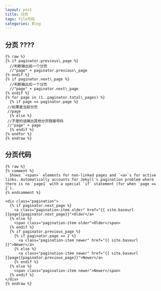 ```yaml
---
layout: post
title: 分页
tags: File代码
categories: Blog
---
```


## 分页  ????
	{% raw %}
	{% if paginator.previous\_page %}
	  //判断输出前一个分页
	  //"page" + paginator.previous\_page
	{% endif %}
	{% if paginator.next\_page %}
	  //判断输出后一个分页
	  //"page" + paginator.next\_page
	{% endif %}
	{% for page in (1..paginator.total\_pages) %}
	  {% if page == paginator.page %}
	 //如果是当前分页
	 //page
	  {% else %}
	 //不是的话输出其他分页链接号码
	 //"page" + page
	  {% endif %}
	{% endfor %}
	{% endraw %}








## 分页代码
~~~
{% raw %}
{% comment %}
  Shows `<span>` elements for non-linked pages and `<a>`s for active links. Automatically accounts for Jekyll's pagination problem where there is no `page1` with a special `if` statement (for when `page == 2`).
{% endcomment %}

<div class="pagination">
  {% if paginator.next_page %}
    <a class="pagination-item older" href="{{ site.baseurl }}page{{paginator.next_page}}">Older</a>
  {% else %}
    <span class="pagination-item older">Older</span>
  {% endif %}
  {% if paginator.previous_page %}
    {% if paginator.page == 2 %}
      <a class="pagination-item newer" href="{{ site.baseurl }}">Newer</a>
    {% else %}
      <a class="pagination-item newer" href="{{ site.baseurl }}page{{paginator.previous_page}}">Newer</a>
    {% endif %}
  {% else %}
    <span class="pagination-item newer">Newer</span>
  {% endif %}
</div>
{% endraw %}
~~~

